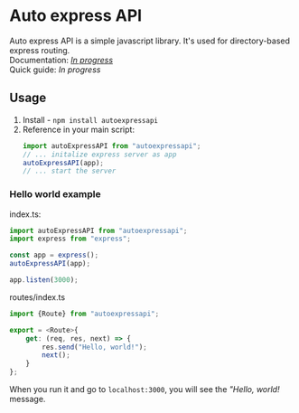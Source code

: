 # Auto express API
Auto express API is a simple javascript library. It's used for directory-based express routing. <br>
Documentation: [*In progress*](https://github.com/RORAKUS/autoexpressapi/wiki) <br>
Quick guide: *In progress*

## Usage
1. Install - `npm install autoexpressapi`
2. Reference in your main script:
    ```ts
    import autoExpressAPI from "autoexpressapi";
    // ... initalize express server as app
    autoExpressAPI(app);
    // ... start the server
    ```

### Hello world example
index.ts:
```ts
import autoExpressAPI from "autoexpressapi";
import express from "express";

const app = express();
autoExpressAPI(app);

app.listen(3000);
```
routes/index.ts
```ts
import {Route} from "autoexpressapi";

export = <Route>{
    get: (req, res, next) => {
        res.send("Hello, world!");
        next();
    }
};
```
When you run it and go to `localhost:3000`, you will see the *"Hello, world!* message.